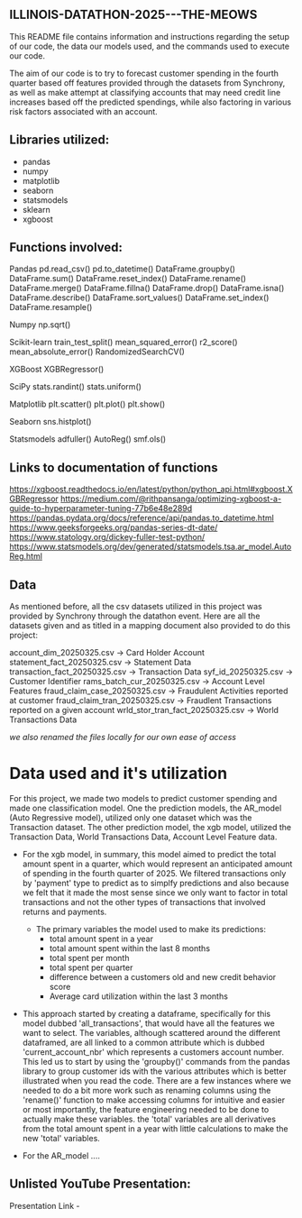 ## ILLINOIS-DATATHON-2025---THE-MEOWS

This README file contains information and instructions regarding the setup of our code, the data our models used, and the commands used to execute our code. 

The aim of our code is to try to forecast customer spending in the fourth quarter based off features provided through the datasets from Synchrony, as well as make attempt at classifying accounts that may need credit line increases based off the predicted spendings, while also factoring in various risk factors associated with an account. 

## Libraries utilized:
 - pandas
 - numpy
 - matplotlib
 - seaborn
 - statsmodels 
 - sklearn
 - xgboost

## Functions involved:
Pandas
pd.read_csv()
pd.to_datetime()
DataFrame.groupby()
DataFrame.sum()
DataFrame.reset_index()
DataFrame.rename()
DataFrame.merge()
DataFrame.fillna()
DataFrame.drop()
DataFrame.isna()
DataFrame.describe()
DataFrame.sort_values()
DataFrame.set_index()
DataFrame.resample()

Numpy
np.sqrt()

Scikit-learn
train_test_split()
mean_squared_error()
r2_score()
mean_absolute_error()
RandomizedSearchCV()

XGBoost
XGBRegressor()

SciPy
stats.randint()
stats.uniform()

Matplotlib
plt.scatter()
plt.plot()
plt.show()

Seaborn
sns.histplot()

Statsmodels
adfuller()
AutoReg()
smf.ols()

## Links to documentation of functions
https://xgboost.readthedocs.io/en/latest/python/python_api.html#xgboost.XGBRegressor
https://medium.com/@rithpansanga/optimizing-xgboost-a-guide-to-hyperparameter-tuning-77b6e48e289d
https://pandas.pydata.org/docs/reference/api/pandas.to_datetime.html
https://www.geeksforgeeks.org/pandas-series-dt-date/
https://www.statology.org/dickey-fuller-test-python/
https://www.statsmodels.org/dev/generated/statsmodels.tsa.ar_model.AutoReg.html


## Data 
As mentioned before, all the csv datasets utilized in this project was provided by Synchrony through the datathon event. Here are all the datasets given and as titled in a mapping document also provided to do this project: 

account_dim_20250325.csv -> Card Holder Account 
statement_fact_20250325.csv -> Statement Data
transaction_fact_20250325.csv -> Transaction Data
syf_id_20250325.csv -> Customer Identifier
rams_batch_cur_20250325.csv -> Account Level Features
fraud_claim_case_20250325.csv -> Fraudulent Activities reported at customer
fraud_claim_tran_20250325.csv -> Fraudlent Transactions reported on a given account
wrld_stor_tran_fact_20250325.csv -> World Transactions Data

*we also renamed the files locally for our own ease of access*

# Data used and it's utilization
For this project, we made two models to predict customer spending and made one classification model. 
One the prediction models, the AR_model (Auto Regressive model), utilized only one dataset which was the Transaction dataset. 
The other prediction model, the xgb model, utilized the Transaction Data, World Transactions Data, Account Level Feature data.

- For the xgb model, in summary, this model aimed to predict the total amount spent in a quarter, which would represent an anticipated amount of spending in the fourth quarter of 2025. We filtered transactions only by 'payment' type to predict as to simplfy predictions and also because we felt that it made the most sense since we only want to factor in total transactions and not the other types of transactions that involved returns and payments. 

  - The primary variables the model used to make its predictions:
    - total amount spent in a year
    - total amount spent within the last 8 months
    - total spent per month
    - total spent per quarter
    - difference between a customers old and new credit behavior score 
    - Average card utilization within the last 3 months

 - This approach started by creating a dataframe, specifically for this model dubbed 'all_transactions', that would have all the features we want to select. The variables, although scattered around the different dataframed, are all linked to a common attribute which is dubbed 'current_account_nbr' which represents a customers account number. This led us to start by using the 'groupby()' commands from the pandas library to group customer ids with the various attributes which is better illustrated when you read the code. There are a few instances where we needed to do a bit more work such as renaming columns using the 'rename()' function to make accessing columns for intuitive and easier or most importantly, the feature engineering needed to be done to actually make these variables. the 'total' variables are all derivatives from the total amount spent in a year with little calculations to make the new 'total' variables. 

- For the AR_model .... 







## Unlisted YouTube Presentation:
  Presentation Link - 



